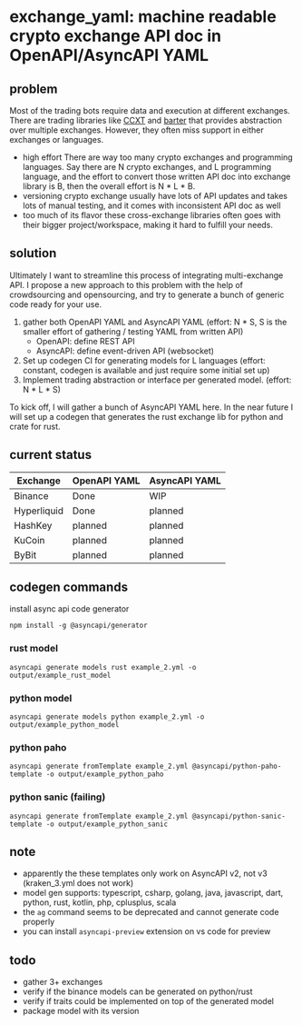# exchange_yaml: machine readable crypto exchange API doc in OpenAPI/AsyncAPI YAML

## problem
Most of the trading bots require data and execution at different exchanges. There are trading libraries like [CCXT](https://github.com/ccxt/ccxt) and [barter](https://github.com/barter-rs/barter-rs) that provides abstraction over multiple exchanges. However, they often miss support in either exchanges or languages.
- high effort
There are way too many crypto exchanges and programming languages.  Say there are N crypto exchanges, and L programming language, and the effort to convert those written API doc into exchange library is B, then the overall effort is N * L * B. 
- versioning
crypto exchange usually have lots of API updates and takes lots of manual testing, and it comes with inconsistent API doc as well
- too much of its flavor
these cross-exchange libraries often goes with their bigger project/workspace, making it hard to fulfill your needs.


## solution
Ultimately I want to streamline this process of integrating multi-exchange API. I propose a new approach to this problem with the help of crowdsourcing and opensourcing, and try to generate a bunch of generic code ready for your use.
1. gather both OpenAPI YAML and AsyncAPI YAML
(effort: N * S, S is the smaller effort of gathering / testing YAML from written API)
   - OpenAPI: define REST API
   - AsyncAPI: define event-driven API (websocket)
1. Set up codegen CI for generating models for L languages
(effort: constant, codegen is available and just require some initial set up)
1. Implement trading abstraction or interface per generated model.
(effort: N * L * S)


To kick off, I will gather a bunch of AsyncAPI YAML here. In the near future I will set up a codegen that generates the rust exchange lib for python and crate for rust.


## current status
| Exchange    | OpenAPI YAML | AsyncAPI YAML |
| ----------- | ------------ | ------------- |
| Binance     | Done         | WIP           |
| Hyperliquid | Done         | planned       |
| HashKey     | planned      | planned       |
| KuCoin      | planned      | planned       |
| ByBit       | planned      | planned       |



## codegen commands
install async api code generator
```
npm install -g @asyncapi/generator
```
### rust model
```
asyncapi generate models rust example_2.yml -o output/example_rust_model
```
### python model
```
asyncapi generate models python example_2.yml -o output/example_python_model
```
### python paho
```
asyncapi generate fromTemplate example_2.yml @asyncapi/python-paho-template -o output/example_python_paho
```
### python sanic (failing)
```
asyncapi generate fromTemplate example_2.yml @asyncapi/python-sanic-template -o output/example_python_sanic
```

## note
- apparently the these templates only work on AsyncAPI v2, not v3 (kraken_3.yml does not work)
- model gen supports: typescript, csharp, golang, java, javascript, dart, python, rust, kotlin, php, cplusplus, scala
- the `ag` command seems to be deprecated and cannot generate code properly
- you can install `asyncapi-preview` extension on vs code for preview

## todo
- gather 3+ exchanges
- verify if the binance models can be generated on python/rust
- verify if traits could be implemented on top of the generated model
- package model with its version
